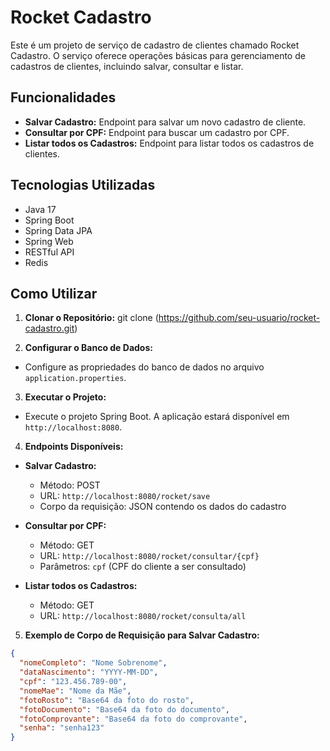 # Rocket Cadastro

Este é um projeto de serviço de cadastro de clientes chamado Rocket Cadastro. O serviço oferece operações básicas para gerenciamento de cadastros de clientes, incluindo salvar, consultar e listar.

## Funcionalidades

- **Salvar Cadastro:** Endpoint para salvar um novo cadastro de cliente.
- **Consultar por CPF:** Endpoint para buscar um cadastro por CPF.
- **Listar todos os Cadastros:** Endpoint para listar todos os cadastros de clientes.

## Tecnologias Utilizadas

- Java 17 
- Spring Boot
- Spring Data JPA
- Spring Web
- RESTful API
- Redis

## Como Utilizar

1. **Clonar o Repositório:**
git clone (https://github.com/seu-usuario/rocket-cadastro.git)

2. **Configurar o Banco de Dados:**

- Configure as propriedades do banco de dados no arquivo `application.properties`.

3. **Executar o Projeto:**

- Execute o projeto Spring Boot. A aplicação estará disponível em `http://localhost:8080`.

4. **Endpoints Disponíveis:**

- **Salvar Cadastro:** 
  - Método: POST
  - URL: `http://localhost:8080/rocket/save`
  - Corpo da requisição: JSON contendo os dados do cadastro

- **Consultar por CPF:**
  - Método: GET
  - URL: `http://localhost:8080/rocket/consultar/{cpf}`
  - Parâmetros: `cpf` (CPF do cliente a ser consultado)

- **Listar todos os Cadastros:**
  - Método: GET
  - URL: `http://localhost:8080/rocket/consulta/all`

5. **Exemplo de Corpo de Requisição para Salvar Cadastro:**

```json
{
  "nomeCompleto": "Nome Sobrenome",
  "dataNascimento": "YYYY-MM-DD",
  "cpf": "123.456.789-00",
  "nomeMae": "Nome da Mãe",
  "fotoRosto": "Base64 da foto do rosto",
  "fotoDocumento": "Base64 da foto do documento",
  "fotoComprovante": "Base64 da foto do comprovante",
  "senha": "senha123"
}


